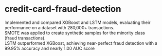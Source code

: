 # credit-card-fraud-detection
Implemented and compared XGBoost and LSTM models, evaluating their performance on a dataset with 280,000+ transactions.
<br>
SMOTE was applied to create synthetic samples for the minority class (fraud transactions).
<br>
LSTM outperformed XGBoost, achieving near-perfect fraud detection with a 99.95% accuracy and nearly 1.00 AUC score
